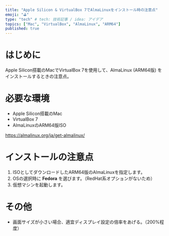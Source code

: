 ```yaml
---
title: "Apple Silicon & VirtualBox 7でAlmaLinuxをインストール時の注意点"
emoji: "⛳"
type: "tech" # tech: 技術記事 / idea: アイデア
topics: ["Mac", "VirtualBox", "AlmaLinux", "ARM64"]
published: true
---
```

# はじめに

Apple Silicon搭載のMacでVirtualBox 7を使用して、AlmaLinux (ARM64版) をインストールするときの注意点。

# 必要な環境

- Apple Silicon搭載のMac
- VirtualBox 7
- AlmaLinuxのARM64版ISO  

https://almalinux.org/ja/get-almalinux/

# インストールの注意点

1. ISOとしてダウンロードしたARM64版のAlmaLinuxを指定します。
2. OSの選択時に **Fedora** を選びます。（RedHat系オプションがないため）
3. 仮想マシンを起動します。

# その他

- 画面サイズが小さい場合、適宜ディスプレイ設定の倍率をあげる。（200%程度）